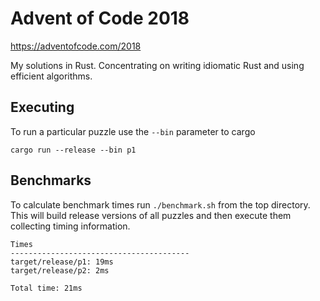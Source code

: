 # Advent of Code 2018

https://adventofcode.com/2018

My solutions in Rust. Concentrating on writing idiomatic Rust and using
efficient algorithms.

## Executing

To run a particular puzzle use the `--bin` parameter to cargo

	cargo run --release --bin p1

## Benchmarks

To calculate benchmark times run `./benchmark.sh` from the top directory. This
will build release versions of all puzzles and then execute them collecting
timing information.

	Times
	----------------------------------------
	target/release/p1: 19ms
	target/release/p2: 2ms

	Total time: 21ms

